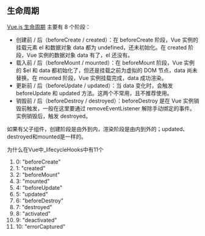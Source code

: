## 生命周期

[Vue.js 生命周期](https://cn.vuejs.org/v2/api/#选项-生命周期钩子) 主要有 8 个阶段：

- 创建前 / 后（beforeCreate / created）：在 beforeCreate 阶段，Vue 实例的挂载元素 el 和数据对象 data 都为 undefined，还未初始化。在 created 阶段，Vue 实例的数据对象 data 有了，el 还没有。
- 载入前 / 后（beforeMount / mounted）：在 beforeMount 阶段，Vue 实例的 $el 和 data 都初始化了，但还是挂载之前为虚拟的 DOM 节点，data 尚未替换。在 mounted 阶段，Vue 实例挂载完成，data 成功渲染。
- 更新前 / 后（beforeUpdate / updated）：当 data 变化时，会触发 beforeUpdate 和 updated 方法。这两个不常用，且不推荐使用。
- 销毁前 / 后（beforeDestroy / destroyed）：beforeDestroy 是在 Vue 实例销毁前触发，一般在这里要通过 removeEventListener 解除手动绑定的事件。实例销毁后，触发 destroyed。

如果有父子组件，创建阶段是由外到内，渲染阶段是由内到外的；updated、destroyed和mounted是一样的。

为什么在Vue中_lifecycleHooks中有11个

1. 0: "beforeCreate"
2. 1: "created"
3. 2: "beforeMount"
4. 3: "mounted"
5. 4: "beforeUpdate"
6. 5: "updated"
7. 6: "beforeDestroy"
8. 7: "destroyed"
9. 8: "activated"
10. 9: "deactivated"
11. 10: "errorCaptured"